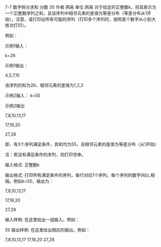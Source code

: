 7-7 数字拆分求和
分数 30
作者 网易
单位 网易
对于给定的正整数k，将其表示为一个正整数序列之和，且该序列中相邻元素的差值为等差分布（等差分布从1开始）。注意，请打印出所有可能的序列（打印多个序列时，按照首个数字从小到大依次打印）。


例如：

示例1输入：

k=26

示例1输出：

4,5,7,10

该序列的和为26，相邻元素的差值为1,2,3

示例2输入：
k=55

示例2输出

7,8,10,13,17

17,18,20

27,28

即，有3个序列满足条件，其和均为55，且相邻元素的差值为等差分布（从1开始）

注：若没有满足条件的序列，则打印空串。


输入格式:
正整数k

输出格式:
打印所有满足条件的序列，每行对应1个序列，每个序列的数字间以,相隔。例如k=55，输出为：

7,8,10,13,17

17,18,20

27,28


输入样例:
在这里给出一组输入。例如：

55
输出样例:
在这里给出相应的输出。例如：

7,8,10,13,17
17,18,20
27,28